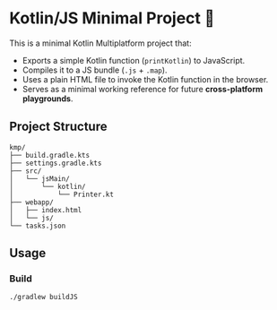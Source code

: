 # Kotlin/JS Minimal Project 🧪

This is a minimal Kotlin Multiplatform project that:

- Exports a simple Kotlin function (`printKotlin`) to JavaScript.
- Compiles it to a JS bundle  (`.js` + `.map`).
- Uses a plain HTML file to invoke the Kotlin function in the browser.
- Serves as a minimal working reference for future **cross-platform playgrounds**.

## Project Structure

```
kmp/
├── build.gradle.kts
├── settings.gradle.kts
├── src/
│   └── jsMain/
│       └── kotlin/
│           └── Printer.kt
├── webapp/
│   ├── index.html
│   └── js/
└── tasks.json
```

## Usage

### Build

```bash
./gradlew buildJS
```

